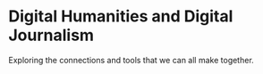 # Digital Humanities and Digital Journalism

Exploring the connections and tools that we can all make together.
